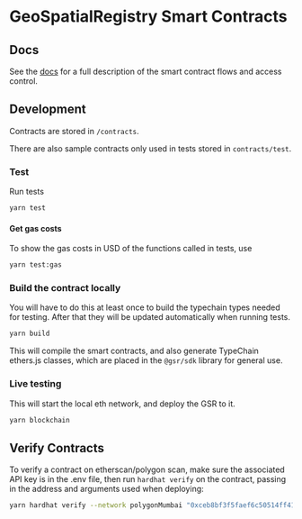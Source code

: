 # GeoSpatialRegistry Smart Contracts

## Docs

See the [docs](./docs/README.md) for a full description of the smart contract flows and access control.

## Development

Contracts are stored in `/contracts`.

There are also sample contracts only used in tests stored in `contracts/test`.

### Test

Run tests

```bash
yarn test
```

#### Get gas costs

To show the gas costs in USD of the functions called in tests, use

```bash
yarn test:gas
```

### Build the contract locally

You will have to do this at least once to build the typechain types needed for testing. After that they will be updated automatically when running tests.

```bash
yarn build
```

This will compile the smart contracts, and also generate TypeChain ethers.js classes, which are placed in the `@gsr/sdk` library for general use.

### Live testing

This will start the local eth network, and deploy the GSR to it.

```bash
yarn blockchain
```

## Verify Contracts

To verify a contract on etherscan/polygon scan, make sure the associated API key is in the .env file, then run `hardhat verify` on the contract, passing in the address and arguments used when deploying:

```bash
yarn hardhat verify --network polygonMumbai "0xceb8bf3f5faef6c50514ff4194c4a338200489df" "GeoSpatialRegistry"
```
